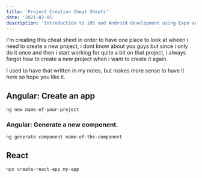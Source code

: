 ```yaml
---
title: 'Project Creation Cheat Sheets'
date: '2021-02-05'
description: 'Introduction to iOS and Android development using Expo and React Native'
---
```


I'm creating this cheat sheet in order to have one place to look at wheen i need to create a new project, i dont know about you guys but since i only do it once and then i start working for quite a bit on that project, i always forgot how to create a new project when i want to create it again.

I used to have that written in my notes, but makes more sense to have it here so hope you like it.

## Angular: Create an app

```
ng new name-of-your-project
```

### Angular: Generate a new component.

```
ng generate component name-of-the-component
```

## React

```
npx create-react-app my-app 
```